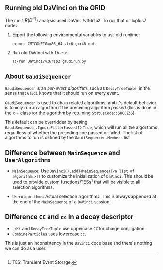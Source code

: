 ## Running old DaVinci on the GRID

The run 1 $R(D^{(*)})$ analysis used DaVinci/v36r1p2. To run that on lxplus7 nodes:

1. Export the following environmental variables to use old runtime:

    ```
    export CMTCONFIG=x86_64-slc6-gcc48-opt
    ```

2. Run old DaVinci with `lb-run`:

    ```
    lb-run DaVinci/v36r1p2 gaudirun.py
    ```


## About `GaudiSequencer`
`GaudiSequencer` is an _per-event algorithm_, such as `DecayTreeTuple`, in the
sense that `Gaudi` knows that it should run on every event.

`GaudiSequencer` is used to chain related algorithms, and it's default behavior
is to only run an algorithm if the preceding algorithm _passed_ (this is done
in the `c++` class for the algorithm by returning `StatusCode::SUCCESS`).

This default can be overridden by setting `GaudiSequencer.IgnoreFilterPassed`
to `True`, which will run all the algorithms regardless of whether the preceding
one passed or failed. The list of algorithms to run is defined by the
`GaudiSequencer.Members` list.


## Difference between `MainSequence` and `UserAlgorithms`
* `MainSequence`: Use `DaVinci().addToMainSequence([<a list of algorithms>])`
  to customize the initialization of `DaVinci`. This should be used to provide
  custom functions/TESs[^2] that will be visible to all selection algorithms.

* `UserAlgorithms`: Actual selection algorithms. This is always appended at the
  end of the `MainSequence` of a `DaVinci` session.


[^2]: TES: Transient Event Storage.


## Difference `CC` and `cc` in a decay descriptor
* `LoKi` and `DecayTreeTuple` use uppercase `CC` for charge conjugation.
* `CombineParticles` uses lowercase `cc`.

This is just an inconsistency in the `DaVinci` code base and there's nothing we
can do as a user.
